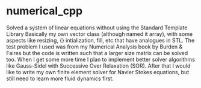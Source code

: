 # numerical_cpp
Solved a system of linear equations without using the Standard Template Library
Basically my own vector class (although named it array), with some aspects like 
resizing, {} intialization, fill, etc that have analogues in STL.
The test problem I used was from my Numerical Analysis book by Burden & Faires
but the code is written such that a larger size matrix can be solved too. 
When I get some more time I plan to implement better solver algorithms like
Gauss-Sidel with Successive Over Relaxation (SOR). After that I would like to 
write my own finite element solver for Navier Stokes equations, but still
need to learn more fluid dynamics first.
